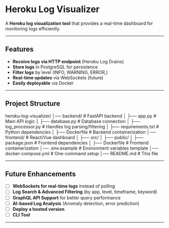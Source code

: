 # Heroku Log Visualizer

A **Heroku log visualization tool** that provides a real-time dashboard for monitoring logs efficiently.

---

## Features

-  **Receive logs via HTTP endpoint** (Heroku Log Drains)
-  **Store logs** in PostgreSQL for persistence
-  **Filter logs** by level (INFO, WARNING, ERROR,)
-  **Real-time updates** via WebSockets (future)
-  **Easily deployable** via Docker

---

## Project Structure
heroku-log-visualizer/ │── backend/ # FastAPI backend │ ├── app.py # Main API logic │ ├── database.py # Database connection │ ├── log_processor.py # Handles log parsing/filtering │ ├── requirements.txt # Python dependencies │ ├── Dockerfile # Backend containerization │── frontend/ # React/Vue dashboard │ ├── src/ │ ├── public/ │ ├── package.json # Frontend dependencies │ ├── Dockerfile # Frontend containerization │── .env.example # Environment variables template │── docker-compose.yml # One-command setup │── README.md # This file


---

##  Future Enhancements

- [ ] **WebSockets for real-time logs** instead of polling  
- [ ] **Log Search & Advanced Filtering** (by app, level, timeframe, keyword)  
- [ ] **GraphQL API Support** for better query performance  
- [ ] **AI-based Log Analysis** (Anomaly detection, error prediction)  
- [ ] **Deploy a hosted version**  
- [ ] **CLI Tool**  

---


